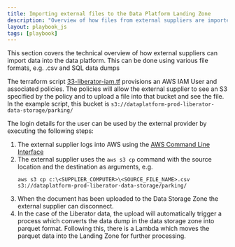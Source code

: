 ```yaml
---
title: Importing external files to the Data Platform Landing Zone
description: "Overview of how files from external suppliers are imported to the Data Platform Landing Zone"
layout: playbook_js
tags: [playbook]
---
```


This section covers the technical overview of how external suppliers can import data into the data platform. This can be done using various file formats, e.g. .csv and SQL data dumps

The terraform script [33-liberator-iam.tf](https://github.com/LBHackney-IT/Data-Platform/tree/main/terraform/33-liberator-iam.tf) provisions an AWS IAM User and associated policies. The policies will allow the external supplier to see an S3 specified by the policy and to upload a file into that bucket and see the file. In the example script, this bucket is `s3://dataplatform-prod-liberator-data-storage/parking/`

The login details for the user can be used by the external provider by executing the following steps:

1. The external supplier logs into AWS using the [AWS Command Line Interface](https://aws.amazon.com/cli/)
2. The external supplier uses the `aws s3 cp` command with the source location and the destination as arguments, e.g.
   ```
   aws s3 cp c:\<SUPPLIER_COMPUTER>\<SOURCE_FILE_NAME>.csv s3://dataplatform-prod-liberator-data-storage/parking/
   ```
3. When the document has been uploaded to the Data Storage Zone the external supplier can disconnect.
4. In the case of the Liberator data, the upload will automatically trigger a process which converts the data dump in the data storage zone into parquet format. Following this, there is a Lambda which moves the parquet data into the Landing Zone for further processing.

